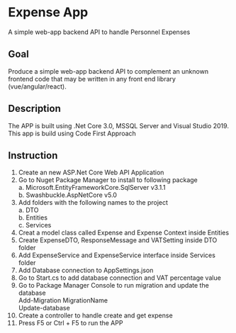 # Expense App
A simple web-app backend API to handle Personnel Expenses

Goal
---------
Produce a simple web-app backend API to complement an unknown 
frontend code that may be written in any front end library (vue/angular/react).

Description
---------------
The APP is built using .Net Core 3.0, MSSQL Server and Visual Studio 2019.
This app is build using Code First Approach

Instruction
-------------
1. Create an new ASP.Net Core Web API Application
2. Go to Nuget Package Manager to install to following package <br>
   a. Microsoft.EntityFrameworkCore.SqlServer v3.1.1 <br>
   b. Swashbuckle.AspNetCore v5.0 <br>
3. Add folders with the following names to the project <br>
  a. DTO <br>
  b. Entities <br>
  c. Services
4. Creat a model class called Expense and Expense Context inside Entities
5. Create ExpenseDTO, ResponseMessage and VATSetting inside DTO folder
6. Add ExpenseService and ExpenseService interface inside Services folder
7. Add Database connection to AppSettings.json
8. Go to Start.cs to add database connection and VAT percentage value
9. Go to Package Manager Console to run migration and update the database <br>
	Add-Migration MigrationName <br>
	Update-database <br>
10. Create a controller to handle create and get expense
11. Press F5 or Ctrl + F5 to run the APP
